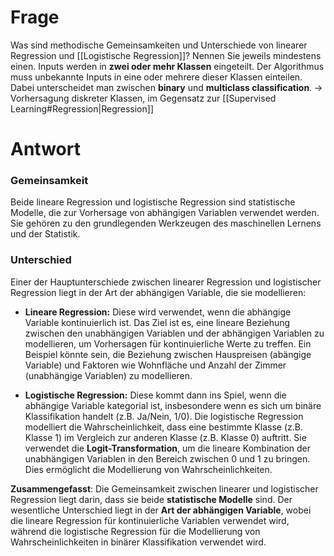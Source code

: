 # Frage
Was sind methodische Gemeinsamkeiten und Unterschiede von linearer Regression und [[Logistische Regression]]? Nennen Sie jeweils mindestens einen.
Inputs werden in **zwei oder mehr Klassen** eingeteilt. Der Algorithmus muss unbekannte Inputs in eine oder mehrere dieser Klassen einteilen. Dabei unterscheidet man zwischen **binary** und **multiclass classification**.  -> Vorhersagung diskreter Klassen, im Gegensatz zur [[Supervised Learning#Regression|Regression]]

# Antwort

### Gemeinsamkeit
Beide lineare Regression und logistische Regression sind statistische Modelle, die zur Vorhersage von abhängigen Variablen verwendet werden. Sie gehören zu den grundlegenden Werkzeugen des maschinellen Lernens und der Statistik.

### Unterschied
Einer der Hauptunterschiede zwischen linearer Regression und logistischer Regression liegt in der Art der abhängigen Variable, die sie modellieren:

- **Lineare Regression:** Diese wird verwendet, wenn die abhängige Variable kontinuierlich ist. Das Ziel ist es, eine lineare Beziehung zwischen den unabhängigen Variablen und der abhängigen Variablen zu modellieren, um Vorhersagen für kontinuierliche Werte zu treffen. Ein Beispiel könnte sein, die Beziehung zwischen Hauspreisen (abängige Variable) und Faktoren wie Wohnfläche und Anzahl der Zimmer (unabhängige Variablen) zu modellieren.

- **Logistische Regression:** Diese kommt dann ins Spiel, wenn die abhängige Variable kategorial ist, insbesondere wenn es sich um binäre Klassifikation handelt (z.B. Ja/Nein, 1/0). Die logistische Regression modelliert die Wahrscheinlichkeit, dass eine bestimmte Klasse (z.B. Klasse 1) im Vergleich zur anderen Klasse (z.B. Klasse 0) auftritt. Sie verwendet die **Logit-Transformation**, um die lineare Kombination der unabhängigen Variablen in den Bereich zwischen 0 und 1 zu bringen. Dies ermöglicht die Modellierung von Wahrscheinlichkeiten.

**Zusammengefasst**: Die Gemeinsamkeit zwischen linearer und logistischer Regression liegt darin, dass sie beide **statistische Modelle** sind.
Der wesentliche Unterschied liegt in der **Art der abhängigen Variable**, wobei die lineare Regression für kontinuierliche Variablen verwendet wird, während die logistische Regression für die Modellierung von Wahrscheinlichkeiten in binärer Klassifikation verwendet wird.